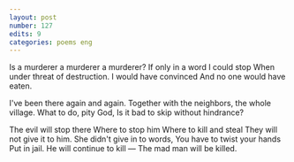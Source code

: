 ```yaml
---
layout: post
number: 127
edits: 9
categories: poems eng
---
```


Is a murderer a murderer a murderer?
If only in a word 
I could stop
When under threat of destruction.
I would have convinced 
And no one would have eaten.
 
I've been there again and again.
Together with the neighbors, the whole village.
What to do, pity God,
Is it bad to skip without hindrance?
 
The evil will stop there
Where to stop him
Where to kill and steal 
They will not give it to him.
She didn't give in to words,
You have to twist your hands
Put in jail.
He will continue to kill — 
The mad man will be killed.
